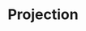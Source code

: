 ---
word: "true"

title: "Projection"

categories: ['']

tags: ['Projection']

arwords: 'إسقاط'

arexps: []

enwords: ['Projection']

enexps: []

arlexicons: 'س'

enlexicons: 'P'

authors: ['Ruqayya Roshdy']

translators: ['']

citations: 'مقدمة في حوسبة اللغة العربية'

sources: 'مركز الملك عبدالله بن عبدالعزيز الدولي لخدمة اللغة العربية'

slug: ""
---